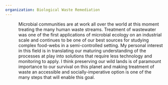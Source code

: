 ```yaml
---
organization: Biological Waste Remediation
---
```

<p style="margin-left: 3em;">
Microbial communities are at work all over the world at this moment treating the many human waste streams. Treatment of wastewater was one of the first applications of microbial ecology on an industrial scale and continues to be one of our best sources for studying complex food-webs in a semi-controlled setting. My personal interest in this field is in translating our maturing understanding of the processes at play into solutions that require less technology and monitoring to apply. I think preserving our wild lands is of paramount importance to our survival on this planet and making treatment of waste an accessible and socially-imperative option is one of the many steps that will enable this goal.
</p>
